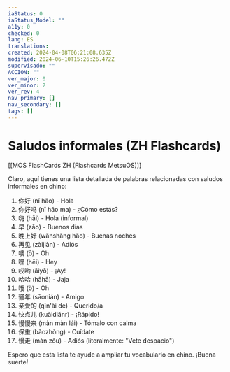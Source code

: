 ```yaml
---
iaStatus: 0
iaStatus_Model: ""
a11y: 0
checked: 0
lang: ES
translations: 
created: 2024-04-08T06:21:08.635Z
modified: 2024-06-10T15:26:26.472Z
supervisado: ""
ACCION: ""
ver_major: 0
ver_minor: 2
ver_rev: 4
nav_primary: []
nav_secondary: []
tags: []
---
```

# Saludos informales (ZH Flashcards)

[[MOS FlashCards ZH (Flashcards MetsuOS)]]

Claro, aquí tienes una lista detallada de palabras relacionadas con saludos informales en chino:

1. 你好 (nǐ hǎo) - Hola
2. 你好吗 (nǐ hǎo ma) - ¿Cómo estás?
3. 嗨 (hāi) - Hola (informal)
4. 早 (zǎo) - Buenos días
5. 晚上好 (wǎnshàng hǎo) - Buenas noches
6. 再见 (zàijiàn) - Adiós
7. 噢 (ō) - Oh
8. 嘿 (hēi) - Hey
9. 哎哟 (āiyō) - ¡Ay!
10. 哈哈 (hāhā) - Jaja
11. 哦 (ò) - Oh
12. 骚年 (sāonián) - Amigo
13. 亲爱的 (qīn'ài de) - Querido/a
14. 快点儿 (kuàidiǎnr) - ¡Rápido!
15. 慢慢来 (màn màn lái) - Tómalo con calma
16. 保重 (bǎozhòng) - Cuídate
17. 慢走 (màn zǒu) - Adiós (literalmente: "Vete despacio")

Espero que esta lista te ayude a ampliar tu vocabulario en chino. ¡Buena suerte!
